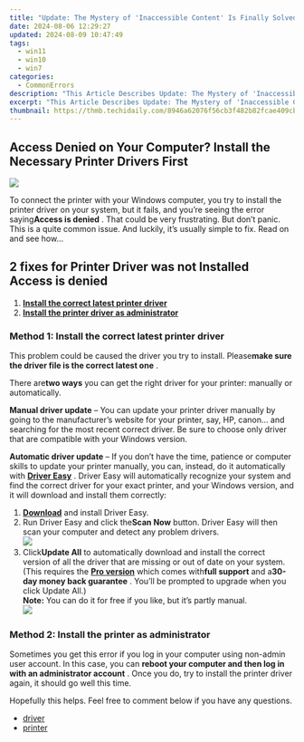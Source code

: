 ```yaml
---
title: "Update: The Mystery of 'Inaccessible Content' Is Finally Solved"
date: 2024-08-06 12:29:27
updated: 2024-08-09 10:47:49
tags:
  - win11
  - win10
  - win7
categories:
  - CommonErrors
description: "This Article Describes Update: The Mystery of 'Inaccessible Content' Is Finally Solved"
excerpt: "This Article Describes Update: The Mystery of 'Inaccessible Content' Is Finally Solved"
thumbnail: https://thmb.techidaily.com/8946a62076f56cb3f482b82fcae409cb45874ba6a9bdb05312020ddc52ab89ce.jpg
---
```


## Access Denied on Your Computer? Install the Necessary Printer Drivers First

![](https://images.drivereasy.com/wp-content/uploads/2018/09/img_5b8e27be4a119.jpg)

 To connect the printer with your Windows computer, you try to install the printer driver on your system, but it fails, and you’re seeing the error saying**Access is denied** . That could be very frustrating. But don’t panic. This is a quite common issue. And luckily, it’s usually simple to fix. Read on and see how…

## 2 fixes for Printer Driver was not Installed Access is denied

1. **[Install the correct latest printer driver](https://tools.techidaily.com/drivereasy/download/)**
2. **[Install the printer driver as administrator](https://tools.techidaily.com/drivereasy/download/)**

### Method 1: Install the correct latest printer driver

 This problem could be caused the driver you try to install. Please**make sure the driver file is the correct latest one** .

 There are**two ways** you can get the right driver for your printer: manually or automatically.

**Manual driver update** – You can update your printer driver manually by going to the manufacturer’s website for your printer, say, HP, canon… and searching for the most recent correct driver. Be sure to choose only driver that are compatible with your Windows version.

**Automatic driver update** – If you don’t have the time, patience or computer skills to update your printer manually, you can, instead, do it automatically with **[Driver Easy](https://tools.techidaily.com/drivereasy/download/)**  . Driver Easy will automatically recognize your system and find the correct driver for your exact printer, and your Windows version, and it will download and install them correctly:

1. **[Download](https://tools.techidaily.com/drivereasy/download/)**  and install Driver Easy.
2. Run Driver Easy and click the**Scan Now** button. Driver Easy will then scan your computer and detect any problem drivers.  
![](https://images.drivereasy.com/wp-content/uploads/2017/11/img_5a1672bcbc0a7.jpg)
3. Click**Update All** to automatically download and install the correct version of all the driver that are missing or out of date on your system. (This requires the **[Pro version](https://tools.techidaily.com/drivereasy/download/)**  which comes with**full support** and a**30-day money back guarantee** . You’ll be prompted to upgrade when you click Update All.)  
**Note:** You can do it for free if you like, but it’s partly manual.  
**![](https://images.drivereasy.com/wp-content/uploads/2017/11/img_5a166e3214a67.jpg)**

### Method 2: Install the printer as administrator

 Sometimes you get this error if you log in your computer using non-admin user account. In this case, you can **reboot your computer and then log in with an administrator account** . Once you do, try to install the printer driver again, it should go well this time.

 Hopefully this helps. Feel free to comment below if you have any questions.

* [driver](https://tools.techidaily.com/drivereasy/download/)
* [printer](https://tools.techidaily.com/drivereasy/download/)

<ins class="adsbygoogle"
     style="display:block"
     data-ad-format="autorelaxed"
     data-ad-client="ca-pub-7571918770474297"
     data-ad-slot="1223367746"></ins>



<ins class="adsbygoogle"
     style="display:block"
     data-ad-client="ca-pub-7571918770474297"
     data-ad-slot="8358498916"
     data-ad-format="auto"
     data-full-width-responsive="true"></ins>
